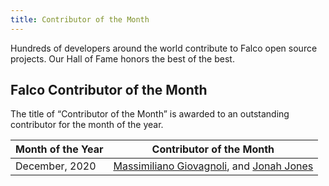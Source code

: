 ```yaml
---
title: Contributor of the Month
---
```


Hundreds of developers around the world contribute to Falco open source projects. Our Hall of Fame honors the best of the best.


## Falco Contributor of the Month
The title of “Contributor of the Month” is awarded to an outstanding contributor for the month of the year.


Month of the Year  | Contributor of the Month
-------------------- | ---
December, 2020       | [Massimiliano Giovagnoli](https://github.com/maxgio92), and [Jonah Jones](https://github.com/jonahjon)
